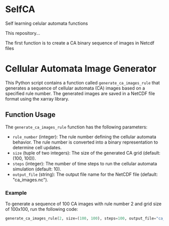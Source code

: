 # SelfCA
Self learning celular automata functions

This repository...



The first function is to create a CA binary sequence of images in Netcdf files
# Cellular Automata Image Generator

This Python script contains a function called `generate_ca_images_rule` that generates a sequence of cellular automata (CA) images based on a specified rule number. The generated images are saved in a NetCDF file format using the xarray library.

## Function Usage

The `generate_ca_images_rule` function has the following parameters:

- `rule_number` (integer): The rule number defining the cellular automata behavior. The rule number is converted into a binary representation to determine cell updates.
- `size` (tuple of two integers): The size of the generated CA grid (default: (100, 100)).
- `steps` (integer): The number of time steps to run the cellular automata simulation (default: 10).
- `output_file` (string): The output file name for the NetCDF file (default: "ca_images.nc").

### Example

To generate a sequence of 100 CA images with rule number 2 and grid size of 100x100, run the following code:

```python
generate_ca_images_rule(2, size=(100, 100), steps=100, output_file="ca_images2.nc")


